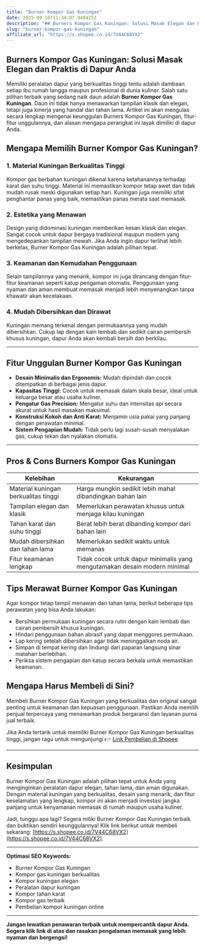 ```yaml
---
title: "Burner Kompor Gas Kuningan"
date: 2025-09-16T11:34:07.948425Z
description: "## Burners Kompor Gas Kuningan: Solusi Masak Elegan dan Praktis di Dapur Anda..."
slug: "burner-kompor-gas-kuningan"
affiliate_url: "https://s.shopee.co.id/7V44C68VX2"
---
```

## Burners Kompor Gas Kuningan: Solusi Masak Elegan dan Praktis di Dapur Anda

Memiliki peralatan dapur yang berkualitas tinggi tentu adalah dambaan setiap ibu rumah tangga maupun profesional di dunia kuliner. Salah satu pilihan terbaik yang sedang naik daun adalah **Burner Kompor Gas Kuningan**. Daun ini tidak hanya menawarkan tampilan klasik dan elegan, tetapi juga kinerja yang handal dan tahan lama. Artikel ini akan mengulas secara lengkap mengenai keunggulan Burners Kompor Gas Kuningan, fitur-fitur unggulannya, dan alasan mengapa perangkat ini layak dimiliki di dapur Anda.

## Mengapa Memilih Burner Kompor Gas Kuningan?

### 1. Material Kuningan Berkualitas Tinggi
Kompor gas berbahan kuningan dikenal karena ketahanannya terhadap karat dan suhu tinggi. Material ini memastikan kompor tetap awet dan tidak mudah rusak meski digunakan setiap hari. Kuningan juga memiliki sifat penghantar panas yang baik, memastikan panas merata saat memasak.

### 2. Estetika yang Menawan
Design yang didominasi kuningan memberikan kesan klasik dan elegan. Sangat cocok untuk dapur bergaya tradisional maupun modern yang mengedepankan tampilan mewah. Jika Anda ingin dapur terlihat lebih berkelas, Burner Kompor Gas Kuningan adalah pilihan tepat.

### 3. Keamanan dan Kemudahan Penggunaan
Selain tampilannya yang menarik, kompor ini juga dirancang dengan fitur-fitur keamanan seperti katup pengaman otomatis. Penggunaan yang nyaman dan aman membuat memasak menjadi lebih menyenangkan tanpa khawatir akan kecelakaan.

### 4. Mudah Dibersihkan dan Dirawat
Kuningan memang terkenal dengan permukaannya yang mudah dibersihkan. Cukup lap dengan kain lembab dan sedikit cairan pembersih khusus kuningan, dapur Anda akan kembali bersih dan berkilau.

---

## Fitur Unggulan Burner Kompor Gas Kuningan

- **Desain Minimalis dan Ergonomis:** Mudah dipindah dan cocok ditempatkan di berbagai jenis dapur.
- **Kapasitas Tinggi:** Cocok untuk memasak dalam skala besar, ideal untuk keluarga besar atau usaha kuliner.
- **Pengatur Gas Precision:** Mengatur suhu dan intensitas api secara akurat untuk hasil masakan maksimal.
- **Konstruksi Kokoh dan Anti Karat:** Menjamin usia pakai yang panjang dengan perawatan minimal.
- **Sistem Pengapian Mudah:** Tidak perlu lagi susah-susah menyalakan gas, cukup tekan dan nyalakan otomatis.

---

## Pros & Cons Burners Kompor Gas Kuningan

| Kelebihan | Kekurangan |
| --- | --- |
| Material kuningan berkualitas tinggi | Harga mungkin sedikit lebih mahal dibandingkan bahan lain |
| Tampilan elegan dan klasik | Memerlukan perawatan khusus untuk menjaga kilau kuningan |
| Tahan karat dan suhu tinggi | Berat lebih berat dibanding kompor dari bahan lain |
| Mudah dibersihkan dan tahan lama | Memerlukan sedikit waktu untuk memanas |
| Fitur keamanan lengkap | Tidak cocok untuk dapur minimalis yang mengutamakan desain modern minimal |

## Tips Merawat Burner Kompor Gas Kuningan

Agar kompor tetap tampil menawan dan tahan lama, berikut beberapa tips perawatan yang bisa Anda lakukan:

- Bersihkan permukaan kuningan secara rutin dengan kain lembab dan cairan pembersih khusus kuningan.
- Hindari penggunaan bahan abrasif yang dapat menggores permukaan.
- Lap kering setelah dibersihkan agar tidak meninggalkan noda air.
- Simpan di tempat kering dan lindungi dari paparan langsung sinar matahari berlebihan.
- Periksa sistem pengapian dan katup secara berkala untuk memastikan keamanan.

## Mengapa Harus Membeli di Sini?

Membeli Burner Kompor Gas Kuningan yang berkualitas dan original sangat penting untuk keamanan dan kepuasan penggunaan. Pastikan Anda memilih penjual terpercaya yang menawarkan produk bergaransi dan layanan purna jual terbaik.

Jika Anda tertarik untuk memiliki Burner Kompor Gas Kuningan berkualitas tinggi, jangan ragu untuk mengunjungi 👉 [Link Pembelian di Shopee](https://s.shopee.co.id/7V44C68VX2).

---

## Kesimpulan

Burner Kompor Gas Kuningan adalah pilihan tepat untuk Anda yang menginginkan peralatan dapur elegan, tahan lama, dan aman digunakan. Dengan material kuningan yang berkualitas, desain yang menarik, dan fitur keselamatan yang lengkap, kompor ini akan menjadi investasi jangka panjang untuk kenyamanan memasak di rumah maupun usaha kuliner.

Jadi, tunggu apa lagi? Segera miliki Burner Kompor Gas Kuningan terbaik dan buktikan sendiri keunggulannya! Klik link berikut untuk membeli sekarang: [https://s.shopee.co.id/7V44C68VX2](https://s.shopee.co.id/7V44C68VX2).

---

**Optimasi SEO Keywords:**

- Burner Kompor Gas Kuningan  
- Kompor gas kuningan berkualitas  
- Kompor kuningan elegan  
- Peralatan dapur kuningan  
- Kompor tahan karat  
- Kompor gas terbaik  
- Pembelian kompor kuningan online

---

**Jangan lewatkan penawaran terbaik untuk mempercantik dapur Anda. Segera klik link di atas dan rasakan pengalaman memasak yang lebih nyaman dan bergengsi!**